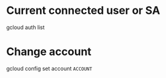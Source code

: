 
# Current connected user or SA
gcloud auth list

# Change account 
gcloud config set account `ACCOUNT`